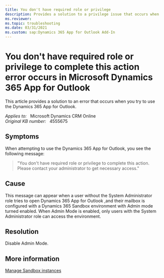```yaml
---
title: You don't have required role or privilege
description: Provides a solution to a privilege issue that occurs when you try to use the Dynamics 365 App for Outlook.
ms.reviewer: 
ms.topic: troubleshooting
ms.date: 03/31/2021
ms.custom: sap:Dynamics 365 App for Outlook Add-In
---
```

# You don't have required role or privilege to complete this action error occurs in Microsoft Dynamics 365 App for Outlook

This article provides a solution to an error that occurs when you try to use the Dynamics 365 App for Outlook.

_Applies to:_ &nbsp; Microsoft Dynamics CRM Online  
_Original KB number:_ &nbsp; 4555675

## Symptoms

When attempting to use the Dynamics 365 App for Outlook, you see the following message:

> "You don't have required role or privilege to complete this action. Please contact your administrator to get necessary access."

## Cause

This message can appear when a user without the System Administrator role tries to open Dynamics 365 App for Outlook ,and their mailbox is configured with a Dynamics 365 Sandbox environment with Admin mode turned enabled. When Admin Mode is enabled, only users with the System Administrator role can access the environment.

## Resolution

Disable Admin Mode.

## More information

[Manage Sandbox instances](/dynamics365/admin/manage-sandbox-instances)
